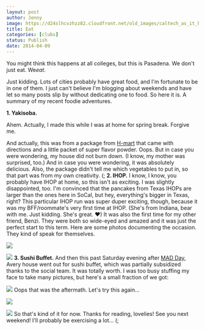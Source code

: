 ```yaml
---
layout: post
author: Jenny
image: https://d24slhcvzhzz82.cloudfront.net/old_images/caltech_as_it_happens/6a0105349b8251970b01a3fce8befc970b.jpg
title: Eat
categories: [clubs]
status: Publish
date: 2014-04-09
---
```


You might think this happens at all colleges, but this is Pasadena. We don't just eat. We*eat*.

Just kidding. Lots of cities probably have great food, and I'm fortunate to be in one of them. I just can't believe I'm blogging about weekends and have let so many posts slip by without dedicating one to food. So here it is. A summary of my recent foodie adventures.

**1. Yakisoba.**

Ahem. Actually, I made this while I was at home for spring break. Forgive me.

And actually, this was from a package from [H-mart](https://www.hmart.com) that came with directions and a little packet of super flavor powder. Oops. But in case you were wondering, my house did not burn down. (I know, my mother was surprised, too.) And in case you were wondering, it was absolutely delicious. Also, the package didn't tell me which vegetables to put in, so that part was from my own creativity. (;
**2. IHOP.**
I know, I know, you probably have IHOP at home, so this isn't as exciting. I was slightly disappointed, too. I'm convinced that the pancakes from Texas IHOPs are larger than the ones here in SoCal, but hey, everything's bigger in Texas, right? This particular IHOP run was super duper exciting, though, because it was my BFF/roommate's very first time at IHOP. (She's from Indiana, bear with me. Just kidding. She's great. ♥) It was also the first time for my other friend, Benzi. They were both so wide-eyed and amazed and it was just the perfect start to this term. Here are some photos documenting the occasion. They kind of speak for themselves.


![](https://d24slhcvzhzz82.cloudfront.net/old_images/caltech_as_it_happens/6a0105349b8251970b01a511987195970c.jpg)


![](https://d24slhcvzhzz82.cloudfront.net/old_images/caltech_as_it_happens/6a0105349b8251970b01a73da37e00970d.jpg)
**3. Sushi Buffet.**
And then this past Saturday evening after [MAD Day](https://caltech.typepad.com/caltech_as_it_happens/2014/04/MADD.html), Avery house went out for sushi buffet, which was partially subsidized thanks to the social team. It was totally worth. I was too busy stuffing my face to take many pictures, but here's a small fraction of we got:


![](https://d24slhcvzhzz82.cloudfront.net/old_images/caltech_as_it_happens/6a0105349b8251970b01a3fce8c24f970b.jpg)
Oops that was the aftermath. Let's try this again...


![](https://d24slhcvzhzz82.cloudfront.net/old_images/caltech_as_it_happens/6a0105349b8251970b01a3fce8c2de970b.jpg)


![](https://d24slhcvzhzz82.cloudfront.net/old_images/caltech_as_it_happens/6a0105349b8251970b01a73da37d45970d.jpg)
So that's kind of it for now. Thanks for reading, lovelies! See you next weekend! I'll probably be exercising a lot... (;
